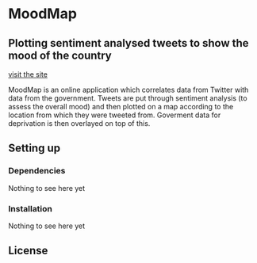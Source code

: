# MoodMap

## Plotting sentiment analysed tweets to show the mood of the country

[visit the site](http://themoodmap.co.uk/)

MoodMap is an online application which correlates data from Twitter with data 
from the government. Tweets are put through sentiment analysis (to assess the 
overall mood) and then plotted on a map according to the location from which 
they were tweeted from. Goverment data for deprivation is then overlayed on 
top of this.

## Setting up

### Dependencies

Nothing to see here yet

### Installation

Nothing to see here yet

## License
